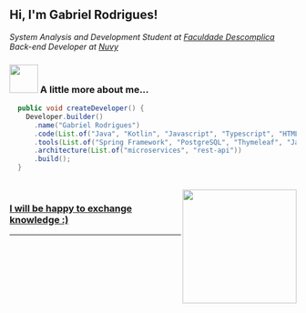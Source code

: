 <h2> Hi, I'm Gabriel Rodrigues! </h2>
<p><em>System Analysis and Development Student at <a href="https://descomplica.com.br/faculdade/">Faculdade Descomplica</a>
</br>Back-end Developer at <a href="https://nuvy.com.br/">Nuvy</a>
</em></p>

### <img src="https://media.giphy.com/media/VgCDAzcKvsR6OM0uWg/giphy.gif" width="50"> A little more about me...  

```java
  public void createDeveloper() {
    Developer.builder()
      .name("Gabriel Rodrigues")
      .code(List.of("Java", "Kotlin", "Javascript", "Typescript", "HTML", "CSS"))
      .tools(List.of("Spring Framework", "PostgreSQL", "Thymeleaf", "Jasper Reports", "Itext"))
      .architecture(List.of("microservices", "rest-api"))
      .build();
  }
```
</br>

<div >
<a href="https://github.com/GabeHenrique">
<img align="right"height="200em" src="https://github-readme-stats.vercel.app/api/top-langs/?username=GabeHenrique&layout=compact&langs_count=7&theme=transparent"/>

</div>


### <b>I will be happy to exchange knowledge</b> :)
---
